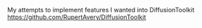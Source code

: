My attempts to implement features I wanted into DiffusionToolkit https://github.com/RupertAvery/DiffusionToolkit
